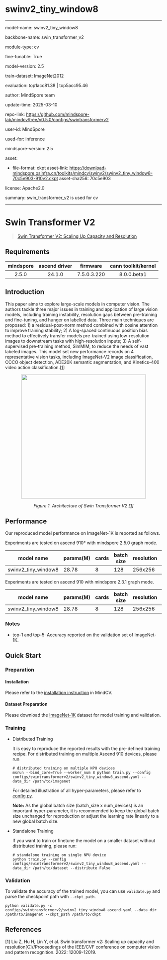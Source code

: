 # swinv2_tiny_window8

---

model-name: swinv2_tiny_window8

backbone-name: swin_transformer_v2

module-type: cv

fine-tunable: True

model-version: 2.5

train-dataset: ImageNet2012

evaluation: top1acc81.38 | top5acc95.46

author: MindSpore team

update-time: 2025-03-10

repo-link: <https://github.com/mindspore-lab/mindcv/tree/v0.5.0/configs/swintransformerv2>

user-id: MindSpore

used-for: inference

mindspore-version: 2.5

asset:

- file-format: ckpt
  asset-link: <https://download-mindspore.osinfra.cn/toolkits/mindcv/swinv2/swinv2_tiny_window8-70c5e903-910v2.ckpt>
  asset-sha256: 70c5e903

license: Apache2.0

summary: swin_transformer_v2 is used for cv

---

# Swin Transformer V2

> [Swin Transformer V2: Scaling Up Capacity and Resolution](https://arxiv.org/abs/2111.09883)

## Requirements

| mindspore | ascend driver |  firmware   | cann toolkit/kernel |
| :-------: | :-----------: | :---------: | :-----------------: |
|   2.5.0   |    24.1.0     | 7.5.0.3.220 |     8.0.0.beta1     |

## Introduction

This paper aims to explore large-scale models in computer vision. The authors tackle three major issues in training and
application of large vision models, including training instability, resolution gaps between pre-training and
fine-tuning, and hunger on labelled data. Three main techniques are proposed: 1) a residual-post-norm method combined
with cosine attention to improve training stability; 2) A log-spaced continuous position bias method to effectively
transfer models pre-trained using low-resolution images to downstream tasks with high-resolution inputs; 3) A
self-supervised pre-training method, SimMIM, to reduce the needs of vast labeled images. This model set new performance
records on 4 representative vision tasks, including ImageNet-V2 image classification, COCO object detection, ADE20K
semantic segmentation, and Kinetics-400 video action classification.[[1](#references)]

<p align="center">
  <img src="https://github.com/mindspore-lab/mindcv/assets/53842165/6ee39666-2852-408b-a31c-11cbdd85ac11" width=400 />
</p>
<p align="center">
  <em>Figure 1. Architecture of Swin Transformer V2 [<a href="#references">1</a>] </em>
</p>

## Performance

Our reproduced model performance on ImageNet-1K is reported as follows.

Experiments are tested on ascend 910\* with mindspore 2.5.0 graph mode.

| model name          | params(M) | cards | batch size | resolution | jit level | graph compile | ms/step | img/s   | acc@top1 | acc@top5 | recipe                                                                                                              | weight                                                                                                          |
| ------------------- | --------- | ----- | ---------- | ---------- | --------- | ------------- | ------- | ------- | -------- | -------- | ------------------------------------------------------------------------------------------------------------------- | --------------------------------------------------------------------------------------------------------------- |
| swinv2_tiny_window8 | 28.78     | 8     | 128        | 256x256    | O2        | 385s          | 335.18  | 3055.07 | 81.38    | 95.46    | [yaml](https://github.com/mindspore-lab/mindcv/blob/main/configs/swintransformerv2/swinv2_tiny_window8_ascend.yaml) | [weights](https://download-mindspore.osinfra.cn/toolkits/mindcv/swinv2/swinv2_tiny_window8-70c5e903-910v2.ckpt) |

Experiments are tested on ascend 910 with mindspore 2.3.1 graph mode.

| model name          | params(M) | cards | batch size | resolution | jit level | graph compile | ms/step | img/s   | acc@top1 | acc@top5 | recipe                                                                                                              | weight                                                                                            |
| ------------------- | --------- | ----- | ---------- | ---------- | --------- | ------------- | ------- | ------- | -------- | -------- | ------------------------------------------------------------------------------------------------------------------- | ------------------------------------------------------------------------------------------------- |
| swinv2_tiny_window8 | 28.78     | 8     | 128        | 256x256    | O2        | 273s          | 317.19  | 3228.35 | 81.42    | 95.43    | [yaml](https://github.com/mindspore-lab/mindcv/blob/main/configs/swintransformerv2/swinv2_tiny_window8_ascend.yaml) | [weights](https://download.mindspore.cn/toolkits/mindcv/swinv2/swinv2_tiny_window8-3ef8b787.ckpt) |

### Notes

- top-1 and top-5: Accuracy reported on the validation set of ImageNet-1K.

## Quick Start

### Preparation

#### Installation

Please refer to the [installation instruction](https://mindspore-lab.github.io/mindcv/installation/) in MindCV.

#### Dataset Preparation

Please download the [ImageNet-1K](https://www.image-net.org/challenges/LSVRC/2012/index.php) dataset for model training
and validation.

### Training

- Distributed Training

  It is easy to reproduce the reported results with the pre-defined training recipe. For distributed training on multiple
  Ascend 910 devices, please run

  ```shell
  # distributed training on multiple NPU devices
  msrun --bind_core=True --worker_num 8 python train.py --config configs/swintransformerv2/swinv2_tiny_window8_ascend.yaml --data_dir /path/to/imagenet
  ```

  For detailed illustration of all hyper-parameters, please refer
  to [config.py](https://github.com/mindspore-lab/mindcv/blob/main/config.py).

  **Note:** As the global batch size (batch_size x num_devices) is an important hyper-parameter, it is recommended to
  keep the global batch size unchanged for reproduction or adjust the learning rate linearly to a new global batch size.

- Standalone Training

  If you want to train or finetune the model on a smaller dataset without distributed training, please run:

  ```shell
  # standalone training on single NPU device
  python train.py --config configs/swintransformerv2/swinv2_tiny_window8_ascend.yaml --data_dir /path/to/dataset --distribute False
  ```

### Validation

To validate the accuracy of the trained model, you can use `validate.py` and parse the checkpoint path
with `--ckpt_path`.

```shell
python validate.py -c configs/swintransformerv2/swinv2_tiny_window8_ascend.yaml --data_dir /path/to/imagenet --ckpt_path /path/to/ckpt
```

## References

[1] Liu Z, Hu H, Lin Y, et al. Swin transformer v2: Scaling up capacity and resolution[C]//Proceedings of the IEEE/CVF
conference on computer vision and pattern recognition. 2022: 12009-12019.
